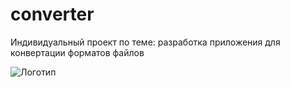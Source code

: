 # converter
Индивидуальный проект по теме: разработка приложения для конвертации форматов файлов

![Логотип](https://octodex.github.com/images/orderedlistcat.pnh "Логотип ГитХуб")
